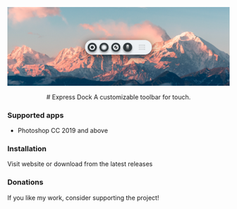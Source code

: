 ![Preview](repo/images/github-preview.png)
<div align="center">
# Express Dock
A customizable toolbar for touch.
</div>

### Supported apps

- Photoshop CC 2019 and above

### Installation

Visit website or download from the latest releases

### Donations

If you like my work, consider supporting the project!
